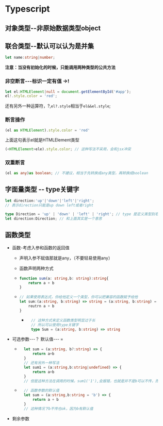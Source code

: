 # Typescript

## 对象类型--非原始数据类型object







## 联合类型--默认可以认为是并集

```ts
let name:string|number;
```

**注意：当没有初始化的时候，只能调用两种类型的公共方法**

### 非空断言---标识一定有值 ->! 

```ts
let el:HTMLElement|null = document.getElementById('#app');
el!.style.color = 'red';
```

还有另外一种运算符，?,`el?.style`相当于`el&&el.style`;

### 断言操作

```ts
(el as HTMLElement).style.color = 'red'
```

上面这句表示el就是HTMLElement类型

```ts
(<HTMLElement>ele).style.color; // 这种写法不采用，会和jsx冲突
```

### 双重断言

```ts
(el as any)as boolean; // 不建议，相当于先转换成any类型，再转换成boolean
```



## 字面量类型 -- type关键字

```ts
let direction:'up'|'down'|'left'|'right';
// 表示direction只能是up down left或者right
```

```ts
type Direction = 'up' | 'down' | 'left' | 'right'; // type 是定义类型别名
let direction:Direction; // 和上面其实是一个意思
```

## 函数类型

- 函数-考虑入参和函数的返回值

  - 声明入参不赋值那就是any，（不要轻易使用any）

  - 函数声明两种方式

  - ```ts
    function sum(a: string,b: string):string{
        return a + b 
    }
    ```

  - ```ts
    // 如果使用表达式，你给他定义一个类型，你可以把兼容的函数赋予给他
    let sum:(a:string, b:string) => string = (a:string, b:string) = {
        reutrn a + b
    }
    ```

    - ```ts
        // 这种方式来定义函数类型明显过于长
        // 所以可以使用type关键字
        type Sum = (a:string, b:string) => string
      ```
- 可选参数---？  默认值--- =

    - ```ts
        let sum = (a:string, b?:string) => {
            return a+b
        }
        // 还有另外一种写法
        let sum1 = (a:string,b:string|undefined) => {
            return a+b
        }
        // 但是这种方法在调用的时候，sum1('1'),会报错，也就是并不是b可以不传，而是不传也得给我来一个undefined，sum1('1',undefined)
      ```
    
    - ```ts
        // 函数参数的默认值
        let sum = (a:string,b:string = 'b') => {
            return a + b
        }
        // 这种情况下b不传也ok，因为b有默认值
      ```
- 剩余参数



